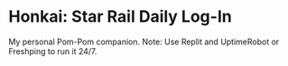# Honkai: Star Rail Daily Log-In

My personal Pom-Pom companion.
</n>
Note: Use Replit and UptimeRobot or Freshping to run it 24/7.
